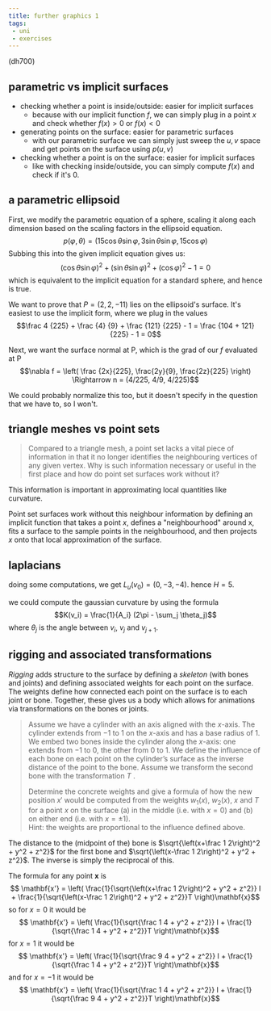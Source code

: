 ```yaml
---
title: further graphics 1
tags:
 - uni
 - exercises
---
```

(dh700)
## parametric vs implicit surfaces

 - checking whether a point is inside/outside: easier for implicit surfaces
	 - because with our implicit function $f$, we can simply plug in a point $x$ and check whether $f(x) > 0$ or $f(x) < 0$
 - generating points on the surface: easier for parametric surfaces
	 - with our parametric surface we can simply just sweep the $u, v$ space and get points on the surface using $p(u, v)$
 - checking whether a point is on the surface: easier for implicit surfaces
	 - like with checking inside/outside, you can simply compute $f(x)$ and check if it's 0.

## a parametric ellipsoid
First, we modify the parametric equation of a sphere, scaling it along each dimension based on the scaling factors in the ellipsoid equation. 
$$
p(\varphi, \theta) = (15 \cos \theta \sin \varphi, 3 \sin \theta \sin \varphi, 15 \cos \varphi)
$$
Subbing this into the given implicit equation gives us:
$$
(\cos \theta \sin \varphi)^2 + (\sin \theta \sin \varphi)^2 + (\cos \varphi)^2 - 1 = 0
$$
which is equivalent to the implicit equation for a standard sphere, and hence is true. 

We want to prove that $P = (2, 2, -11)$ lies on the ellipsoid's surface. It's easiest to use the implicit form, where we plug in the values $$\frac 4 {225} + \frac {4} {9} + \frac {121} {225} - 1 = \frac {104 + 121} {225}  - 1 = 0$$

Next, we want the surface normal at P, which is the grad of our $f$ evaluated at P $$\nabla f = \left( \frac {2x}{225}, \frac{2y}{9}, \frac{2z}{225} \right) \Rightarrow n = (4/225, 4/9, 4/225)$$

We could probably normalize this too, but it doesn't specify in the question that we have to, so I won't. 

## triangle meshes vs point sets
> Compared to a triangle mesh, a point set lacks a vital piece of information in that it no longer identifies the neighbouring vertices of any given vertex. Why is such information necessary or useful in the first place and how do point set surfaces work without it?

This information is important in approximating local quantities like curvature. 

Point set surfaces work without this neighbour information by defining an implicit function that takes a point $x$, defines a "neighbourhood" around x, fits a surface to the sample points in the neighbourhood, and then projects $x$ onto that local approximation of the surface. 

## laplacians 
doing some computations, we get $L_u(v_0) = (0, -3, -4)$. hence $H=5$. 

we could compute the gaussian curvature by using the formula $$K(v_i) = \frac{1}{A_i} (2\pi - \sum_j \theta_j)$$ where $\theta_j$ is the angle between $v_i$, $v_j$ and $v_{j+1}$. 

## rigging and associated transformations

*Rigging* adds structure to the surface by defining a *skeleton* (with bones and joints) and defining associated weights for each point on the surface. The weights define how connected each point on the surface is to each joint or bone. Together, these gives us a body which allows for animations via transformations on the bones or joints. 

> Assume we have a cylinder with an axis aligned with the $x$-axis. The cylinder extends from −1 to 1 on the $x$-axis and has a base radius of 1. We embed two bones inside the cylinder along the $x$-axis: one extends from −1 to 0, the other from 0 to 1. We define the influence of each bone on each point on the cylinder’s surface as the inverse distance of the point to the bone. Assume we transform the second bone with the transformation $T$ .
> 
>Determine the concrete weights and give a formula of how the new position $x′$ would be computed from the weights $w_1(x)$, $w_2(x)$, $x$ and $T$ for a point $x$ on the surface (a) in the middle (i.e. with $x = 0$) and (b) on either end (i.e. with $x = ±1$).  
Hint: the weights are proportional to the influence defined above.

The distance to the (midpoint of the) bone is $\sqrt{\left(x+\frac 1 2\right)^2 + y^2 + z^2}$ for the first bone and $\sqrt{\left(x-\frac 1 2\right)^2 + y^2 + z^2}$.  The inverse is simply the reciprocal of this. 

The formula for any point $\mathbf{x}$ is $$
\mathbf{x'} = \left(
\frac{1}{\sqrt{\left(x+\frac 1 2\right)^2 + y^2 + z^2}} I + 
\frac{1}{\sqrt{\left(x-\frac 1 2\right)^2 + y^2 + z^2}}T
\right)\mathbf{x}$$
so for $x=0$ it would be $$
\mathbf{x'} = \left(
\frac{1}{\sqrt{\frac 1 4 + y^2 + z^2}} I + 
\frac{1}{\sqrt{\frac 1 4 + y^2 + z^2}}T
\right)\mathbf{x}$$
for $x=1$ it would be $$
\mathbf{x'} = \left(
\frac{1}{\sqrt{\frac 9 4 + y^2 + z^2}} I + 
\frac{1}{\sqrt{\frac 1 4 + y^2 + z^2}}T
\right)\mathbf{x}$$
and for $x=-1$ it would be
$$
\mathbf{x'} = \left(
\frac{1}{\sqrt{\frac 1 4 + y^2 + z^2}} I + 
\frac{1}{\sqrt{\frac 9 4 + y^2 + z^2}}T
\right)\mathbf{x}$$